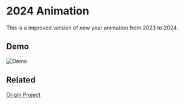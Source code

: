 # 2024 Animation 

This is a improved version of new year animation from 2023 to 2024.

## Demo

![Demo](https://media.giphy.com/media/v1.Y2lkPTc5MGI3NjExeXVscHB3dmFodjJ4MjJoYTJhM2k2OWFrZmhyZHpuaG54cDkzeDZydyZlcD12MV9pbnRlcm5hbF9naWZfYnlfaWQmY3Q9Zw/NNcDHWmFUoEEcRNORe/giphy.gif)

## Related

[Origin Project](https://codingtorque.com/happy-new-year-2024-using-html-css-and-javascript/)